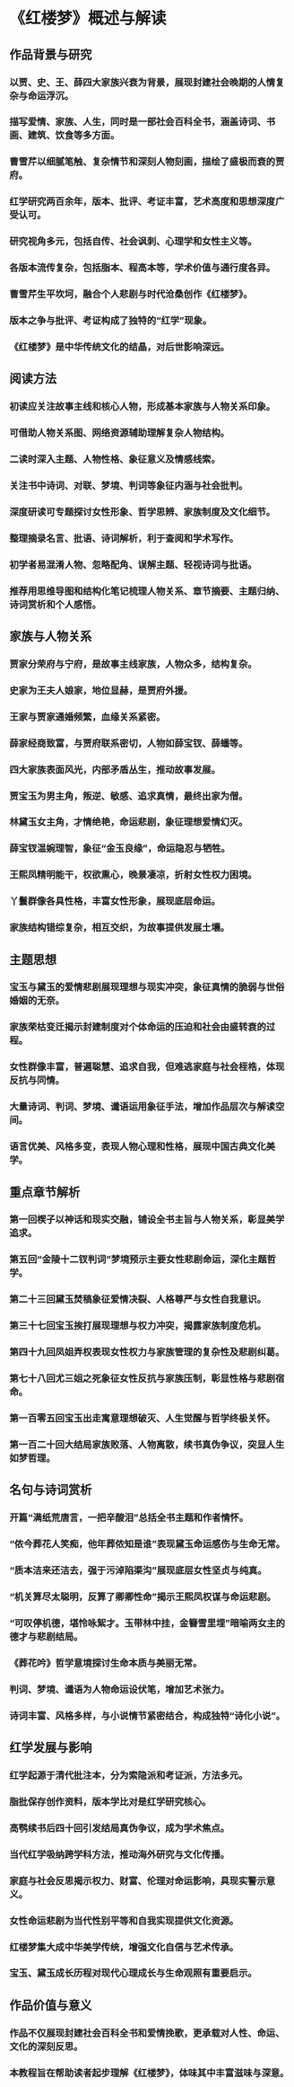 # 《红楼梦》概述与解读

## 作品背景与研究  
### 以贾、史、王、薛四大家族兴衰为背景，展现封建社会晚期的人情复杂与命运浮沉。  
### 描写爱情、家族、人生，同时是一部社会百科全书，涵盖诗词、书画、建筑、饮食等多方面。  
### 曹雪芹以细腻笔触、复杂情节和深刻人物刻画，描绘了盛极而衰的贾府。  
### 红学研究两百余年，版本、批评、考证丰富，艺术高度和思想深度广受认可。  
### 研究视角多元，包括自传、社会讽刺、心理学和女性主义等。  
### 各版本流传复杂，包括脂本、程高本等，学术价值与通行度各异。  
### 曹雪芹生平坎坷，融合个人悲剧与时代沧桑创作《红楼梦》。  
### 版本之争与批评、考证构成了独特的“红学”现象。  
### 《红楼梦》是中华传统文化的结晶，对后世影响深远。

## 阅读方法  
### 初读应关注故事主线和核心人物，形成基本家族与人物关系印象。  
### 可借助人物关系图、网络资源辅助理解复杂人物结构。  
### 二读时深入主题、人物性格、象征意义及情感线索。  
### 关注书中诗词、对联、梦境、判词等象征内涵与社会批判。  
### 深度研读可专题探讨女性形象、哲学思辨、家族制度及文化细节。  
### 整理摘录名言、批语、诗词解析，利于查阅和学术写作。  
### 初学者易混淆人物、忽略配角、误解主题、轻视诗词与批语。  
### 推荐用思维导图和结构化笔记梳理人物关系、章节摘要、主题归纳、诗词赏析和个人感悟。

## 家族与人物关系  
### 贾家分荣府与宁府，是故事主线家族，人物众多，结构复杂。  
### 史家为王夫人娘家，地位显赫，是贾府外援。  
### 王家与贾家通婚频繁，血缘关系紧密。  
### 薛家经商致富，与贾府联系密切，人物如薛宝钗、薛蟠等。  
### 四大家族表面风光，内部矛盾丛生，推动故事发展。  
### 贾宝玉为男主角，叛逆、敏感、追求真情，最终出家为僧。  
### 林黛玉女主角，才情绝艳，命运悲剧，象征理想爱情幻灭。  
### 薛宝钗温婉理智，象征“金玉良缘”，命运隐忍与牺牲。  
### 王熙凤精明能干，权欲熏心，晚景凄凉，折射女性权力困境。  
### 丫鬟群像各具性格，丰富女性形象，展现底层命运。  
### 家族结构错综复杂，相互交织，为故事提供发展土壤。

## 主题思想  
### 宝玉与黛玉的爱情悲剧展现理想与现实冲突，象征真情的脆弱与世俗婚姻的无奈。  
### 家族荣枯变迁揭示封建制度对个体命运的压迫和社会由盛转衰的过程。  
### 女性群像丰富，普遍聪慧、追求自我，但难逃家庭与社会桎梏，体现反抗与同情。  
### 大量诗词、判词、梦境、谶语运用象征手法，增加作品层次与解读空间。  
### 语言优美、风格多变，表现人物心理和性格，展现中国古典文化美学。

## 重点章节解析  
### 第一回楔子以神话和现实交融，铺设全书主旨与人物关系，彰显美学追求。  
### 第五回“金陵十二钗判词”梦境预示主要女性悲剧命运，深化主题哲学。  
### 第二十三回黛玉焚稿象征爱情决裂、人格尊严与女性自我意识。  
### 第三十七回宝玉挨打展现理想与权力冲突，揭露家族制度危机。  
### 第四十九回凤姐弄权表现女性权力与家族管理的复杂性及悲剧纠葛。  
### 第七十八回尤三姐之死象征女性反抗与家族压制，彰显性格与悲剧宿命。  
### 第一百零五回宝玉出走寓意理想破灭、人生觉醒与哲学终极关怀。  
### 第一百二十回大结局家族败落、人物离散，续书真伪争议，突显人生如梦哲理。

## 名句与诗词赏析  
### 开篇“满纸荒唐言，一把辛酸泪”总括全书主题和作者情怀。  
### “侬今葬花人笑痴，他年葬侬知是谁”表现黛玉命运感伤与生命无常。  
### “质本洁来还洁去，强于污淖陷渠沟”展现底层女性坚贞与纯真。  
### “机关算尽太聪明，反算了卿卿性命”揭示王熙凤权谋与命运悲剧。  
### “可叹停机德，堪怜咏絮才。玉带林中挂，金簪雪里埋”暗喻两女主的德才与悲剧结局。  
### 《葬花吟》哲学意境探讨生命本质与美丽无常。  
### 判词、梦境、谶语为人物命运设伏笔，增加艺术张力。  
### 诗词丰富、风格多样，与小说情节紧密结合，构成独特“诗化小说”。

## 红学发展与影响  
### 红学起源于清代批注本，分为索隐派和考证派，方法多元。  
### 脂批保存创作资料，版本学比对是红学研究核心。  
### 高鹗续书后四十回引发结局真伪争议，成为学术焦点。  
### 当代红学吸纳跨学科方法，推动海外研究与文化传播。  
### 家庭与社会反思揭示权力、财富、伦理对命运影响，具现实警示意义。  
### 女性命运悲剧为当代性别平等和自我实现提供文化资源。  
### 红楼梦集大成中华美学传统，增强文化自信与艺术传承。  
### 宝玉、黛玉成长历程对现代心理成长与生命观照有重要启示。

## 作品价值与意义  
### 作品不仅展现封建社会百科全书和爱情挽歌，更承载对人性、命运、文化的深刻反思。  
### 本教程旨在帮助读者起步理解《红楼梦》，体味其中丰富滋味与深意。
